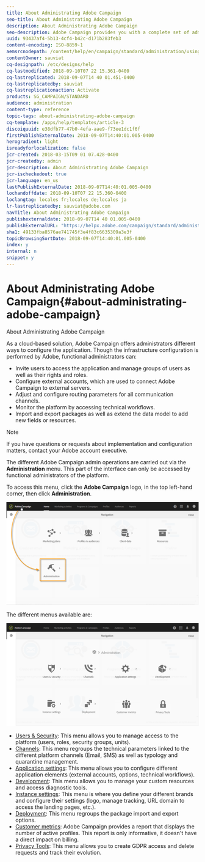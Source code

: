 ```yaml
---
title: About Administrating Adobe Campaign
seo-title: About Administrating Adobe Campaign
description: About Administrating Adobe Campaign
seo-description: Adobe Campaign provides you with a complete set of administration tools. Learn how to manage your users and configure your channels.
uuid: 93437af4-5b13-4cf4-b42c-d171b283feb3
content-encoding: ISO-8859-1
aemsrcnodepath: /content/help/en/campaign/standard/administration/using/about-administrating-adobe-campaign
contentOwner: sauviat
cq-designpath: /etc/designs/help
cq-lastmodified: 2018-09-10T07 22 15.361-0400
cq-lastreplicated: 2018-09-07T14 40 01.451-0400
cq-lastreplicatedby: sauviat
cq-lastreplicationaction: Activate
products: SG_CAMPAIGN/STANDARD
audience: administration
content-type: reference
topic-tags: about-administrating-adobe-campaign
cq-template: /apps/help/templates/article-3
discoiquuid: e38dfb77-47b0-4efa-aae9-f73ee1dc1f6f
firstPublishExternalDate: 2018-09-07T14:40:01.005-0400
herogradient: light
isreadyforlocalization: false
jcr-created: 2018-03-15T09 01 07.428-0400
jcr-createdby: admin
jcr-description: About Administrating Adobe Campaign
jcr-ischeckedout: true
jcr-language: en_us
lastPublishExternalDate: 2018-09-07T14:40:01.005-0400
lochandoffdate: 2018-09-10T07 22 15.360-0400
loclangtag: locales fr;locales de;locales ja
lr-lastreplicatedby: sauviat@adobe.com
navTitle: About Administrating Adobe Campaign
publishexternaldate: 2018-09-07T14 40 01.005-0400
publishExternalURL: "https://helpx.adobe.com/campaign/standard/administration/using/about-administrating-adobe-campaign.html"
sha1: 49133fba8576ae741745f3e4f83c6635309a3e3f
topicBrowsingSortDate: 2018-09-07T14:40:01.005-0400
index: y
internal: n
snippet: y
---
```


# About Administrating Adobe Campaign{#about-administrating-adobe-campaign}

About Administrating Adobe Campaign

As a cloud-based solution, Adobe Campaign offers administrators different ways to configure the application. Though the infrastructure configuration is performed by Adobe, functional administrators can:

* Invite users to access the application and manage groups of users as well as their rights and roles.
* Configure external accounts, which are used to connect Adobe Campaign to external servers.
* Adjust and configure routing parameters for all communication channels.
* Monitor the platform by accessing technical workflows.
* Import and export packages as well as extend the data model to add new fields or resources.

>[!NOTE]
>
>If you have questions or requests about implementation and configuration matters, contact your Adobe account executive.

The different Adobe Campaign admin operations are carried out via the **Administration** menu. This part of the interface can only be accessed by functional administrators of the platform.

To access this menu, click the **Adobe Campaign** logo, in the top left-hand corner, then click **Administration**.

![](assets/admin_overview.png)

The different menus available are:

![](assets/admin_overview2.png)

* [Users & Security](../../administration/using/about-access-management.md): This menu allows you to manage access to the platform (users, roles, security groups, units). 
* [Channels](../../administration/using/about-channel-configuration.md): This menu regroups the technical parameters linked to the different platform channels (Email, SMS) as well as typology and quarantine management. 
* [Application settings](../../administration/using/external-accounts.md): This menu allows you to configure different application elements (external accounts, options, technical workflows).
* [Development](../../developing/using/data-model-concepts.md): This menu allows you to manage your custom resources and access diagnostic tools.
* [Instance settings](../../administration/using/branding.md): This menu is where you define your different brands and configure their settings (logo, manage tracking, URL domain to access the landing pages, etc.).
* [Deployment](../../automating/using/managing-packages.md): This menu regroups the package import and export options.
* [Customer metrics](../../audiences/using/active-profiles.md): Adobe Campaign provides a report that displays the number of active profiles. This report is only informative, it doesn't have a direct impact on billing. 
* [Privacy Tools](https://docs.campaign.adobe.com/doc/standard/getting_started/en/ACS_GDPR.html): This menu allows you to create GDPR access and delete requests and track their evolution.

